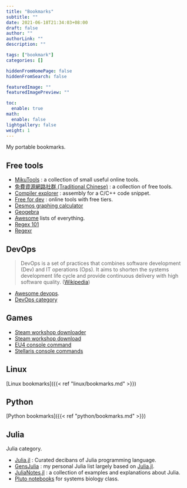 ```yaml
---
title: "Bookmarks"
subtitle: ""
date: 2021-06-18T21:34:03+08:00
draft: false
author: ""
authorLink: ""
description: ""

tags: ["bookmark"]
categories: []

hiddenFromHomePage: false
hiddenFromSearch: false

featuredImage: ""
featuredImagePreview: ""

toc:
  enable: true
math:
  enable: false
lightgallery: false
weight: 1
---
```


My portable bookmarks.

<!--more-->

## Free tools

- [MikuTools](https://tools.miku.ac/) : a collection of small useful online tools.
- [免費資源網路社群 (Traditional Chinese)](https://free.com.tw/) : a collection of free tools.
- [Compiler explorer](https://godbolt.org/) : assembly for a C/C++ code snippet.
- [Free for dev](https://free-for.dev/) : online tools with free tiers.
- [Desmos graphing calculator](https://www.desmos.com/calculator)
- [Geogebra](https://www.geogebra.org/)
- [Awesome](https://github.com/sindresorhus/awesome) lists of everything.
- [Regex 101](https://regex101.com/)
- [Regexr](https://regexr.com/)

## DevOps

> DevOps is a set of practices that combines software development (Dev) and IT operations (Ops). It aims to shorten the systems development life cycle and provide continuous delivery with high software quality. ([Wikipedia](https://en.wikipedia.org/wiki/DevOps))

- [Awesome devops](https://github.com/awesome-soft/awesome-devops).
- [DevOps category](categories/devops)

## Games

- [Steam workshop downloader](https://steamworkshopdownloader.io/)
- [Steam workshop download](http://steamworkshop.download/)
- [EU4 console command](https://eu4.paradoxwikis.com/Console_commands)
- [Stellaris console commands](https://stellaris.paradoxwikis.com/Console_commands)

## Linux

[Linux bookmarks]({{< ref "linux/bookmarks.md" >}})

## Python

[Python bookmarks]({{< ref "python/bookmarks.md" >}})

## Julia

Julia category.

- [Julia.jl][] : Curated decibans of Julia programming language.
- [GensJulia](https://sosiristseng.github.io/GensJulia/) : my personal Julia list largely based on [Julia.jl][].
- [JuliaNotes.jl](https://github.com/m3g/JuliaNotes.jl) : a collection of examples and explanations about Julia.
- [Pluto notebooks](https://github.com/sosiristseng/pluto-notebooks) for systems biology class.

[Julia.jl]: https://github.com/svaksha/Julia.jl
